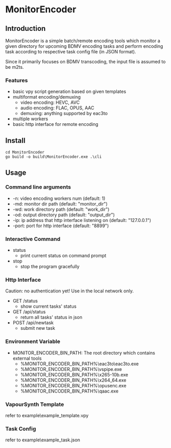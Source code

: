 # MonitorEncoder

## Introduction

MonitorEncoder is a simple batch/remote encoding tools which monitor a given directory for upcoming BDMV encoding tasks and perform encoding task according to respective task config file (in JSON format).

Since it primarily focuses on BDMV transcoding, the input file is assumed to be m2ts.

### Features

* basic vpy script generation based on given templates
* multiformat encoding/demuxing
    * video encoding: HEVC, AVC
    * audio encoding: FLAC, OPUS, AAC
    * demuxing: anything supported by eac3to
* multiple workers
* basic http interface for remote encoding

## Install

```
cd MonitorEncoder
go build -o build\MonitorEncoder.exe .\cli
```

## Usage

### Command line arguments

* -n: video encoding workers num (default: 1)
* -md: monitor dir path (default: "monitor_dir")
* -wd: work directory path (default: "work_dir")
* -od: output directory path (default: "output_dir")
* -ip: ip address that http interface listening on (default: "127.0.0.1")
* -port: port for http interface (default: "8899")

### Interactive Command

* status
    * print current status on command prompt
* stop
    * stop the program gracefully

### Http Interface

Caution: no authentication yet! Use in the local network only.

* GET /status
    * show current tasks' status
* GET /api/status
    * return all tasks' status in json
* POST /api/newtask
    * submit new task

### Environment Variable

* MONITOR_ENCODER_BIN_PATH: The root directory which contains external tools
    * %MONITOR_ENCODER_BIN_PATH%\eac3to\eac3to.exe
    * %MONITOR_ENCODER_BIN_PATH%\vspipe.exe
    * %MONITOR_ENCODER_BIN_PATH%\x265-10b.exe
    * %MONITOR_ENCODER_BIN_PATH%\x264_64.exe
    * %MONITOR_ENCODER_BIN_PATH%\opusenc.exe
    * %MONITOR_ENCODER_BIN_PATH%\qaac.exe

### VapourSynth Template

refer to example\example_template.vpy

### Task Config

refer to example\example_task.json

